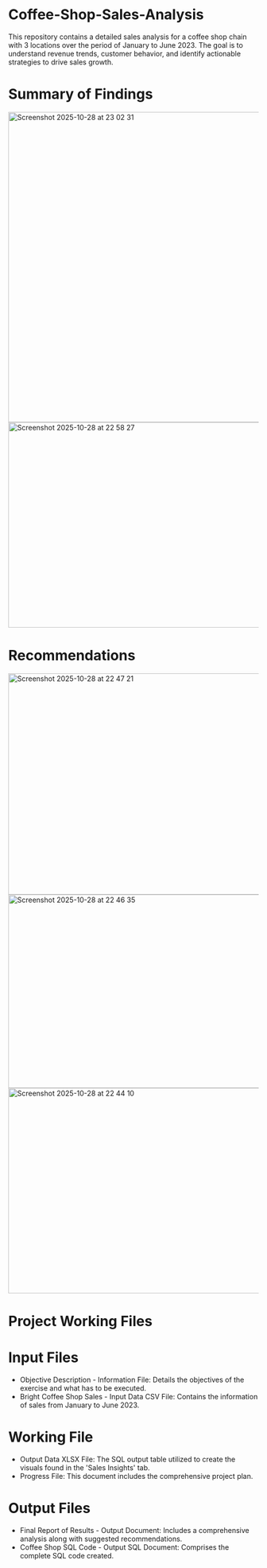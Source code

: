 # Coffee-Shop-Sales-Analysis
This repository contains a detailed sales analysis for a coffee shop chain with 3 locations over the period of January to June 2023. The goal is to understand revenue trends, customer behavior, and identify actionable strategies to drive sales growth.

# Summary of Findings

<img width="830" height="624" alt="Screenshot 2025-10-28 at 23 02 31" src="https://github.com/user-attachments/assets/1b31bad5-56ef-484e-bccc-8909c13dc362" />

<img width="825" height="413" alt="Screenshot 2025-10-28 at 22 58 27" src="https://github.com/user-attachments/assets/58aab136-115d-4c46-ad3d-39133eb6d0bd" />

# Recommendations

<img width="985" height="445" alt="Screenshot 2025-10-28 at 22 47 21" src="https://github.com/user-attachments/assets/9e785add-4df9-4068-952d-8b8ad2092f53" />

<img width="1009" height="389" alt="Screenshot 2025-10-28 at 22 46 35" src="https://github.com/user-attachments/assets/fe870179-b133-4f4a-a031-5fd817b7d703" />

<img width="1112" height="413" alt="Screenshot 2025-10-28 at 22 44 10" src="https://github.com/user-attachments/assets/8b1c4c3b-a33a-4624-a18c-257527a6ce63" />

# Project Working Files

# Input Files
* Objective Description - Information File: Details the objectives of the exercise and what has to be executed.
* Bright Coffee Shop Sales - Input Data CSV File: Contains the information of sales from January to June 2023.

# Working File
* Output Data XLSX File: The SQL output table utilized to create the visuals found in the 'Sales Insights' tab.
* Progress File: This document includes the comprehensive project plan.

# Output Files
* Final Report of Results - Output Document: Includes a comprehensive analysis along with suggested recommendations.  
* Coffee Shop SQL Code - Output SQL Document: Comprises the complete SQL code created.
